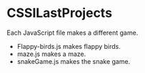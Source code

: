 # CSSILastProjects
Each JavaScript file makes a different game. 

- Flappy-birds.js makes flappy birds.
- maze.js makes a maze.
- snakeGame.js makes the snake game.
